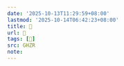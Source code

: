 ```yaml
---
date: '2025-10-13T11:29:59+08:00'
lastmod: '2025-10-14T06:42:23+08:00'
title: 󰣽
url: 󰣽
tags: [𣫐]
src: GHZR
note:
---
```

